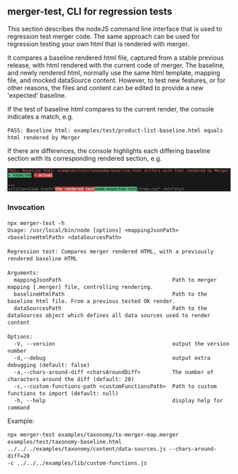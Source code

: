 ## merger-test, CLI for regression tests

This section describes the nodeJS command line interface that is used to regression test merger code. 
The same approach can be used for regression testing your own html that is rendered with merger.

It compares a baseline rendered html file, captured from a stable previous release, with html rendered with the current code of merger.
The baseline, and newly rendered html, normally use the same html template, mapping file, and mocked dataSource content.
However, to test new features, or for other reasons, the files and content can be edited to provide a new 'expected' baseline.

If the test of baseline html compares to the current render, the console indicates a match, e.g. 

    PASS: Baseline html: examples/test/product-list-baseline.html equals html rendered by Merger

If there are differences, the console highlights each differing baseline section with its corresponding rendered section, e.g.

![](examples/cli/differ-example.png)

### Invocation
```text
npx merger-test -h    
Usage: /usr/local/bin/node [options] <mappingJsonPath> <baselineHtmlPath> <dataSourcesPath>

Regression test: Compares merger rendered HTML, with a previously rendered baseline HTML

Arguments:
  mappingJsonPath                                   Path to merger mapping [.merger] file, controlling rendering.
  baselineHtmlPath                                  Path to the baseline html file. From a previous tested OK render.
  dataSourcesPath                                   Path to the dataSources object which defines all data sources used to render content

Options:
  -V, --version                                     output the version number
  -d,--debug                                        output extra debugging (default: false)
  -a,--chars-around-diff <charsAroundDiff>          The number of characters around the diff (default: 20)
  -c,--custom-functions-path <customFunctionsPath>  Path to custom functions to import (default: null)
  -h, --help                                        display help for command

```

Example:
```text
npx merger-test examples/taxonomy/tx-merger-map.merger examples/test/taxonomy-baseline.html 
../../../examples/taxonomy/content/data-sources.js --chars-around-diff=20 
-c ../../../examples/lib/custom-functions.js
```

<!--stackedit_data:
eyJoaXN0b3J5IjpbLTIwNzQ5MDAyMDMsLTU0NjU3NTkxNiwtMj
EwODI5NjYwNSwxMDQyNTg5OTg1XX0=
-->
